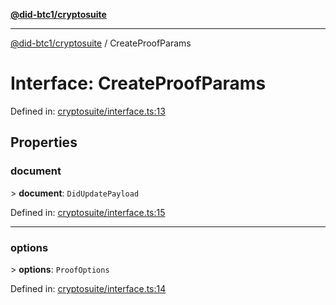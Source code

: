 [**@did-btc1/cryptosuite**](../README.md)

***

[@did-btc1/cryptosuite](../globals.md) / CreateProofParams

# Interface: CreateProofParams

Defined in: [cryptosuite/interface.ts:13](https://github.com/dcdpr/did-btc1-js/blob/4ab6f9915d95beed9bc633644c9db1539395f512/packages/cryptosuite/src/cryptosuite/interface.ts#L13)

## Properties

### document

&gt; **document**: `DidUpdatePayload`

Defined in: [cryptosuite/interface.ts:15](https://github.com/dcdpr/did-btc1-js/blob/4ab6f9915d95beed9bc633644c9db1539395f512/packages/cryptosuite/src/cryptosuite/interface.ts#L15)

***

### options

&gt; **options**: `ProofOptions`

Defined in: [cryptosuite/interface.ts:14](https://github.com/dcdpr/did-btc1-js/blob/4ab6f9915d95beed9bc633644c9db1539395f512/packages/cryptosuite/src/cryptosuite/interface.ts#L14)
